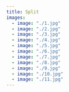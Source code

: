 ```yaml
---
title: Split
images:
  - image: "./1.jpg"
  - image: "./2.jpg"
  - image: "./3.jpg"
  - image: "./4.jpg"
  - image: "./5.jpg"
  - image: "./6.jpg"
  - image: "./7.jpg"
  - image: "./8.jpg"
  - image: "./9.jpg"
  - image: "./10.jpg"
  - image: "./11.jpg"
---
```

